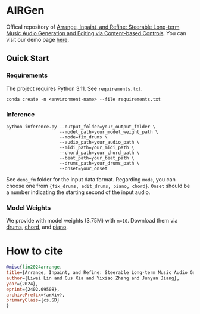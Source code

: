 # AIRGen

Offical repository of [Arrange, Inpaint, and Refine: Steerable Long-term Music Audio Generation and Editing via Content-based Controls](https://arxiv.org/abs/2402.09508). You can visit our demo page [here](https://kikyo-16.github.io/AIR/).


## Quick Start

### Requirements
The project requires Python 3.11. See `requirements.txt`.

    conda create -n <environment-name> --file requirements.txt

### Inference

    python inference.py --output_folder=your_output_folder \
                        --model_path=your_model_weight_path \
                        --mode=fix_drums \
                        --audio_path=your_audio_path \
                        --midi_path=your_midi_path \
                        --chord_path=your_chord_path \
                        --beat_path=your_beat_path \
                        --drums_path=your_drums_path \
                        --onset=your_onset
See `demo_fm` folder for the input data format. Regarding `mode`, you can choose one from `{fix_drums, edit_drums, piano, chord}`. `Onset` should be a number indicating the starting second of the input audio.


### Model Weights
We provide with model weights (3.75M) with `m=10`. Download them via [drums](https://drive.google.com/file/d/163XEruv0vO9Pz24zsXz5qQz8lrCUZASD/view?usp=sharing), [chord](https://drive.google.com/file/d/1P2lKlA8s9T7FKwvdR-6kZBQ5aAiuIMcg/view?usp=sharing), and [piano](https://drive.google.com/file/d/1f4rMeSceAOQ_GBncEOXfMYkbN61Rui1K/view?usp=sharing). 

# How to cite
````bibtex
@misc{lin2024arrange,
title={Arrange, Inpaint, and Refine: Steerable Long-term Music Audio Generation and Editing via Content-based Controls}, 
author={Liwei Lin and Gus Xia and Yixiao Zhang and Junyan Jiang},
year={2024},
eprint={2402.09508},
archivePrefix={arXiv},
primaryClass={cs.SD}
}
````
